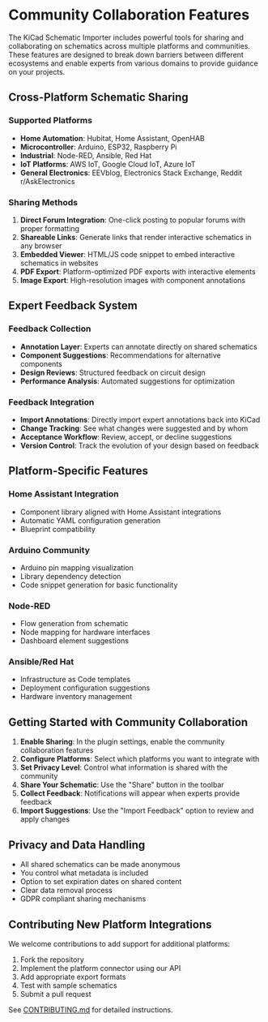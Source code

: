 # Community Collaboration Features

The KiCad Schematic Importer includes powerful tools for sharing and collaborating on schematics across multiple platforms and communities. These features are designed to break down barriers between different ecosystems and enable experts from various domains to provide guidance on your projects.

## Cross-Platform Schematic Sharing

### Supported Platforms
- **Home Automation**: Hubitat, Home Assistant, OpenHAB
- **Microcontroller**: Arduino, ESP32, Raspberry Pi
- **Industrial**: Node-RED, Ansible, Red Hat
- **IoT Platforms**: AWS IoT, Google Cloud IoT, Azure IoT
- **General Electronics**: EEVblog, Electronics Stack Exchange, Reddit r/AskElectronics

### Sharing Methods
1. **Direct Forum Integration**: One-click posting to popular forums with proper formatting
2. **Shareable Links**: Generate links that render interactive schematics in any browser
3. **Embedded Viewer**: HTML/JS code snippet to embed interactive schematics in websites
4. **PDF Export**: Platform-optimized PDF exports with interactive elements
5. **Image Export**: High-resolution images with component annotations

## Expert Feedback System

### Feedback Collection
- **Annotation Layer**: Experts can annotate directly on shared schematics
- **Component Suggestions**: Recommendations for alternative components
- **Design Reviews**: Structured feedback on circuit design
- **Performance Analysis**: Automated suggestions for optimization

### Feedback Integration
- **Import Annotations**: Directly import expert annotations back into KiCad
- **Change Tracking**: See what changes were suggested and by whom
- **Acceptance Workflow**: Review, accept, or decline suggestions
- **Version Control**: Track the evolution of your design based on feedback

## Platform-Specific Features

### Home Assistant Integration
- Component library aligned with Home Assistant integrations
- Automatic YAML configuration generation
- Blueprint compatibility

### Arduino Community
- Arduino pin mapping visualization
- Library dependency detection
- Code snippet generation for basic functionality

### Node-RED
- Flow generation from schematic
- Node mapping for hardware interfaces
- Dashboard element suggestions

### Ansible/Red Hat
- Infrastructure as Code templates
- Deployment configuration suggestions
- Hardware inventory management

## Getting Started with Community Collaboration

1. **Enable Sharing**: In the plugin settings, enable the community collaboration features
2. **Configure Platforms**: Select which platforms you want to integrate with
3. **Set Privacy Level**: Control what information is shared with the community
4. **Share Your Schematic**: Use the "Share" button in the toolbar
5. **Collect Feedback**: Notifications will appear when experts provide feedback
6. **Import Suggestions**: Use the "Import Feedback" option to review and apply changes

## Privacy and Data Handling

- All shared schematics can be made anonymous
- You control what metadata is included
- Option to set expiration dates on shared content
- Clear data removal process
- GDPR compliant sharing mechanisms

## Contributing New Platform Integrations

We welcome contributions to add support for additional platforms:

1. Fork the repository
2. Implement the platform connector using our API
3. Add appropriate export formats
4. Test with sample schematics
5. Submit a pull request

See [CONTRIBUTING.md](CONTRIBUTING.md) for detailed instructions.